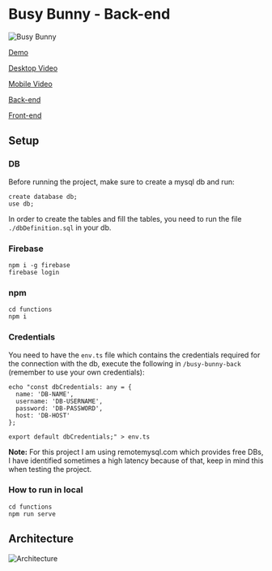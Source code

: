 # Busy Bunny - Back-end


![Busy Bunny](https://user-images.githubusercontent.com/20824314/84136097-72c60480-aa10-11ea-93d7-138569ad64ac.png)

[Demo](https://todoappbunny.web.app/)

[Desktop Video](https://www.youtube.com/watch?v=m3Icdh5nFDs&feature=youtu.be)

[Mobile Video](https://www.youtube.com/watch?v=VsE84veL2P0&feature=youtu.be)

[Back-end](https://github.com/ljpinzon12/busy-bunny-back)

[Front-end](https://github.com/ljpinzon12/busy-bunny-front)

## Setup
### DB
Before running the project, make sure to create a mysql db and run:
```
create database db;
use db;
```
In order to create the tables and fill the tables, you need to run the file `./dbDefinition.sql` in your db.
### Firebase
```
npm i -g firebase
firebase login
```
### npm
```
cd functions
npm i
```
### Credentials
You need to have the `env.ts` file which contains the credentials required for the connection with the db, execute the following in `/busy-bunny-back` (remember to use your own credentials): 
```
echo "const dbCredentials: any = {
  name: 'DB-NAME',
  username: 'DB-USERNAME',
  password: 'DB-PASSWORD',
  host: 'DB-HOST'
};
   
export default dbCredentials;" > env.ts
```
**Note:** For this project I am using remotemysql.com which provides free DBs, I have identified sometimes a high latency because of that, keep in mind this when testing the project.

### How to run in local
```
cd functions
npm run serve
```

## Architecture
![Architecture](https://user-images.githubusercontent.com/20824314/84135075-20381880-aa0f-11ea-836e-d0c127d2fa5e.png)
